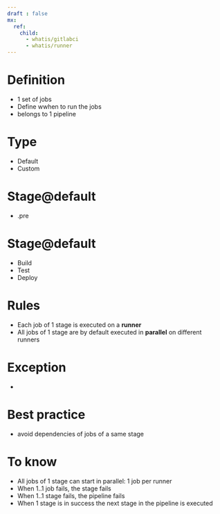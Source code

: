 ```yaml
---
draft : false
mx:
  ref:
    child:
      - whatis/gitlabci
      - whatis/runner
---
```


# Definition
- 1 set of jobs
- Define wwhen to run the jobs
- belongs to 1 pipeline

# Type
- Default
- Custom

# Stage@default
- .pre

# Stage@default
- Build
- Test
- Deploy

# Rules
- Each job  of 1 stage  is executed on a **runner**
- All  jobs of 1 stage are by default executed in **parallel** on different runners



# Exception
- 

# Best practice
- avoid dependencies of jobs of a same stage

# To know
- All jobs of 1 stage can start in parallel: 1 job per runner
- When 1..1 job fails, the stage fails
- When 1..1 stage fails, the pipeline fails
- When 1 stage is in success the next stage in the pipeline is executed
